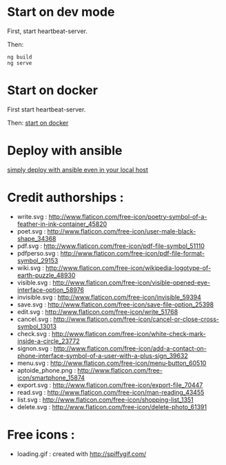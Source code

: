 # Start on dev mode

First, start heartbeat-server.

Then:
```
ng build
ng serve
```

# Start on docker

First start heartbeat-server.

Then:
[start on docker](./docker/README.md)

# Deploy with ansible

[simply deploy with ansible even in your local host](./deployment/README.md)

# Credit authorships :
 - write.svg : http://www.flaticon.com/free-icon/poetry-symbol-of-a-feather-in-ink-container_45820
 - poet.svg : http://www.flaticon.com/free-icon/user-male-black-shape_34368
 - pdf.svg : http://www.flaticon.com/free-icon/pdf-file-symbol_51110
 - pdfperso.svg : http://www.flaticon.com/free-icon/pdf-file-format-symbol_29153
 - wiki.svg : http://www.flaticon.com/free-icon/wikipedia-logotype-of-earth-puzzle_48930
 - visible.svg : http://www.flaticon.com/free-icon/visible-opened-eye-interface-option_58976
 - invisible.svg : http://www.flaticon.com/free-icon/invisible_59394
 - save.svg : http://www.flaticon.com/free-icon/save-file-option_25398
 - edit.svg : http://www.flaticon.com/free-icon/write_51768
 - cancel.svg : http://www.flaticon.com/free-icon/cancel-or-close-cross-symbol_13013
 - check.svg : http://www.flaticon.com/free-icon/white-check-mark-inside-a-circle_23772
 - signon.svg : http://www.flaticon.com/free-icon/add-a-contact-on-phone-interface-symbol-of-a-user-with-a-plus-sign_39632
 - menu.svg : http://www.flaticon.com/free-icon/menu-button_60510
 - aptoide_phone.png : http://www.flaticon.com/free-icon/smartphone_15874
 - export.svg : http://www.flaticon.com/free-icon/export-file_70447
 - read.svg : http://www.flaticon.com/free-icon/man-reading_43455
 - list.svg : http://www.flaticon.com/free-icon/shopping-list_1351
 - delete.svg : http://www.flaticon.com/free-icon/delete-photo_61391

# Free icons :
 - loading.gif : created with http://spiffygif.com/


